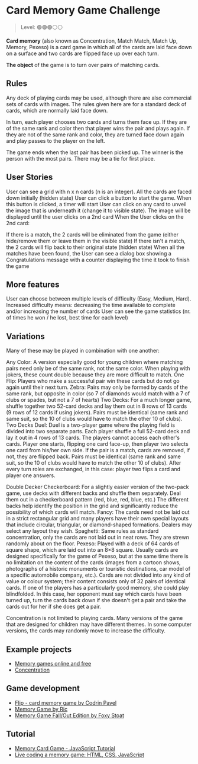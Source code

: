 
# Card Memory Game Challenge

> Level: 🟢🟢🟢⚪️⚪️

**Card memory** (also known as Concentration, Match Match, Match Up, Memory, Pexeso) is a card game in which all of the cards are laid face down on a surface and two cards are flipped face up over each turn. 

**The object** of the game is to turn over pairs of matching cards.

## Rules 

Any deck of playing cards may be used, although there are also commercial sets of cards with images. The rules given here are for a standard deck of cards, which are normally laid face down.

In turn, each player chooses two cards and turns them face up. If they are of the same rank and color then that player wins the pair and plays again. If they are not of the same rank and color, they are turned face down again and play passes to the player on the left.

The game ends when the last pair has been picked up. The winner is the person with the most pairs. There may be a tie for first place.

## User Stories

 User can see a grid with n x n cards (n is an integer). All the cards are faced down initially (hidden state)
 User can click a button to start the game. When this button is clicked, a timer will start
 User can click on any card to unveil the image that is underneath it (change it to visible state). The image will be displayed until the user clicks on a 2nd card
When the User clicks on the 2nd card:

 If there is a match, the 2 cards will be eliminated from the game (either hide/remove them or leave them in the visible state)
 If there isn't a match, the 2 cards will flip back to their original state (hidden state)
 When all the matches have been found, the User can see a dialog box showing a Congratulations message with a counter displaying the time it took to finish the game
 
## More features

 User can choose between multiple levels of difficulty (Easy, Medium, Hard). Increased difficulty means: decreasing the time available to complete and/or increasing the number of cards
 User can see the game statistics (nr. of times he won / he lost, best time for each level)
 
## Variations 

Many of these may be played in combination with one another:

Any Color: A version especially good for young children where matching pairs need only be of the same rank, not the same color. When playing with jokers, these count double because they are more difficult to match.
One Flip: Players who make a successful pair win these cards but do not go again until their next turn.
Zebra: Pairs may only be formed by cards of the same rank, but opposite in color (so 7 of diamonds would match with a 7 of clubs or spades, but not a 7 of hearts)
Two Decks: For a much longer game, shuffle together two 52-card decks and lay them out in 8 rows of 13 cards (9 rows of 12 cards if using jokers). Pairs must be identical (same rank and same suit, so the 10 of clubs would have to match the other 10 of clubs).
Two Decks Duel: Duel is a two-player game where the playing field is divided into two separate parts. Each player shuffle a full 52-card deck and lay it out in 4 rows of 13 cards. The players cannot access each other's cards. Player one starts, flipping one card face-up, then player two selects one card from his/her own side. If the pair is a match, cards are removed, if not, they are flipped back. Pairs must be identical (same rank and same suit, so the 10 of clubs would have to match the other 10 of clubs). After every turn roles are exchanged, in this case: player two flips a card and player one answers.

Double Decker Checkerboard: For a slightly easier version of the two-pack game, use decks with different backs and shuffle them separately. Deal them out in a checkerboard pattern (red, blue, red, blue, etc.) The different backs help identify the position in the grid and significantly reduce the possibility of which cards will match.
Fancy: The cards need not be laid out in a strict rectangular grid and many players have their own special layouts that include circular, triangular, or diamond-shaped formations. Dealers may select any layout they wish.
Spaghetti: Same rules as standard concentration, only the cards are not laid out in neat rows. They are strewn randomly about on the floor.
Pexeso: Played with a deck of 64 cards of square shape, which are laid out into an 8×8 square. Usually cards are designed specifically for the game of Pexeso, but at the same time there is no limitation on the content of the cards (images from a cartoon shows, photographs of a historic monuments or touristic destinations, car model of a specific automobile company, etc.). Cards are not divided into any kind of value or colour system; their content consists only of 32 pairs of identical cards.
If one of the players has a particularly good memory, she could play blindfolded. In this case, her opponent must say which cards have been turned up, turn the cards back down if she doesn't get a pair and take the cards out for her if she does get a pair.

Concentration is not limited to playing cards. Many versions of the game that are designed for children may have different themes. In some computer versions, the cards may randomly move to increase the difficulty.

## Example projects

- [Memory games online and free](https://www.memozor.com)
- [Concentration](https://www.gamestolearnenglish.com/concentration/) 

## Game development 
- [Flip - card memory game by Codrin Pavel](https://codepen.io/zerospree/pen/bNWbvW)
- [Memory Game by Ric](https://codepen.io/riclab/pen/rzyVWO)
- [Memory Game Fall/Out Edition by Foxy Stoat](https://codepen.io/FoxyStoat/pen/erzLMG)

## Tutorial 

- [Memory Card Game - JavaScript Tutorial](https://youtu.be/ZniVgo8U7ek)
- [Live coding a memory game: HTML, CSS, JavaScript](https://youtu.be/bbb9dZotsOc)
